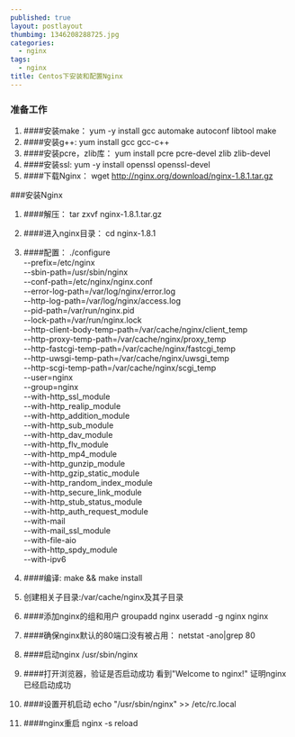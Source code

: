 ```yaml
---
published: true
layout: postlayout
thumbimg: 1346208288725.jpg
categories:
  - nginx
tags:
  - nginx
title: Centos下安装和配置Nginx
---
```


### 准备工作
  
  1. ####安装make：
    	yum -y install gcc automake autoconf libtool make
  2. ####安装g++:
    	yum install gcc gcc-c++
  3. ####安装pcre，zlib库：
    	yum install pcre pcre-devel zlib zlib-devel
  4. ####安装ssl:
    	yum -y install openssl openssl-devel
  5. ####下载Nginx：
  		wget http://nginx.org/download/nginx-1.8.1.tar.gz
  
###安装Nginx
  
  1. ####解压：
  		tar zxvf nginx-1.8.1.tar.gz
  2. ####进入nginx目录：
  		cd nginx-1.8.1
  3. ####配置：
	  	./configure  \
	    --prefix=/etc/nginx \
	    --sbin-path=/usr/sbin/nginx \
	    --conf-path=/etc/nginx/nginx.conf \
	    --error-log-path=/var/log/nginx/error.log \
	    --http-log-path=/var/log/nginx/access.log \
	    --pid-path=/var/run/nginx.pid \
	    --lock-path=/var/run/nginx.lock \
	    --http-client-body-temp-path=/var/cache/nginx/client_temp \
	    --http-proxy-temp-path=/var/cache/nginx/proxy_temp \
	    --http-fastcgi-temp-path=/var/cache/nginx/fastcgi_temp \
	    --http-uwsgi-temp-path=/var/cache/nginx/uwsgi_temp \
	    --http-scgi-temp-path=/var/cache/nginx/scgi_temp \
	    --user=nginx \
	    --group=nginx \
	    --with-http_ssl_module \
	    --with-http_realip_module \
	    --with-http_addition_module \
	    --with-http_sub_module \
	    --with-http_dav_module \
	    --with-http_flv_module \
	    --with-http_mp4_module \
	    --with-http_gunzip_module \
	    --with-http_gzip_static_module \
	    --with-http_random_index_module \
	    --with-http_secure_link_module \
	    --with-http_stub_status_module \
	    --with-http_auth_request_module \
	    --with-mail \
	    --with-mail_ssl_module \
	    --with-file-aio \
	    --with-http_spdy_module \
	    --with-ipv6
  4. ####编译:
  		make && make install
  6. 创建相关子目录:/var/cache/nginx及其子目录
  7. ####添加nginx的组和用户
	    groupadd nginx
	    useradd -g nginx nginx
  8. ####确保nginx默认的80端口没有被占用：
    	netstat -ano|grep 80
    
  9. ####启动nginx
    	/usr/sbin/nginx
  10. ####打开浏览器，验证是否启动成功
    	看到"Welcome to nginx!" 证明nginx已经启动成功
  11. ####设置开机启动
    	echo "/usr/sbin/nginx" >> /etc/rc.local
  12. ####nginx重启
  	nginx -s reload

